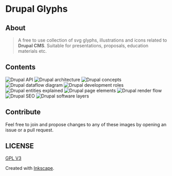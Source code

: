 # Drupal Glyphs

## About
> A free to use collection of svg glyphs, illustrations and icons related to **Drupal CMS**. Suitable for presentations, proposals, education materials etc.

## Contents
![Drupal API](images/drupal_api.svg?raw=true)
![Drupal architecture](images/drupal_architecture.svg?raw=true)
![Drupal concepts](images/drupal_concepts.svg?raw=true)
![Drupal dataflow diagram](images/drupal_dataflow_diagram.svg?raw=true)
![Drupal development roles](images/drupal_development_roles.svg?raw=true)
![Drupal entities explained](images/drupal_entities_explained.svg?raw=true)
![Drupal page elements](images/drupal_page_elements.svg?raw=true)
![Drupal render flow](images/drupal_render_flow.svg?raw=true)
![Drupal SEO](images/drupal_seo.svg?raw=true)
![Drupal software layers](images/drupal_software_layers.svg?raw=true)

## Contribute
Feel free to join and propose changes to any of these images by opening an issue or a pull request.

## LICENSE
[GPL V3](LICENSE)

Created with [Inkscape](https://inkscape.org).
